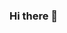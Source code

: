 ### Hi there 👋

<!--
**DanielPerez1822/DanielPerez1822** is a ✨ _special_ ✨ repository because its `README.md` (this file) appears on your GitHub profile.

#Daniel Pérez Lozada

Este repositorio se van a guardar actividades de estructura de datos

Soy Daniel Pérez Lozada, estudiante de ingenieria de sistemas cursando el tercer semestre.

Estoy en las materias
- ** Estructura de datos ***
- ** Arquitecura de computadores ***
- ** Programacion 2 ***

### Contacto 

Correo electronico: [daniel29lozada@gmail.com] (mailto:daniel29lozada@gmail.com)

Here are some ideas to get you started:

- 🔭 I’m currently working on ...
- 🌱 I’m currently learning ...
- 👯 I’m looking to collaborate on ...
- 🤔 I’m looking for help with ...
- 💬 Ask me about ...
- 📫 How to reach me: ...
- 😄 Pronouns: ...
- ⚡ Fun fact: ...
-->
